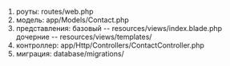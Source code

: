 1) роуты: routes/web.php
2) модель: app/Models/Contact.php
3) представления: 
    базовый -- resources/views/index.blade.php
    дочерние -- resources/views/templates/
4) контроллер: app/Http/Controllers/ContactController.php
5) миграция: database/migrations/
